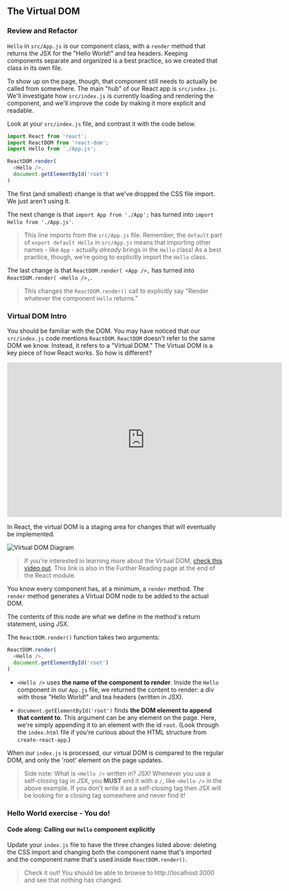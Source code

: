 ## The Virtual DOM

### Review and Refactor

`Hello` in `src/App.js`  is our component class, with a `render` method that returns the JSX for the "Hello World!" and tea headers. Keeping components separate and organized is a best practice, so we created that class in its own file.

To show up on the page, though, that component still needs to actually be called from somewhere.  The main "hub" of our React app is `src/index.js`.  We'll investigate how `src/index.js` is currently loading and rendering the component, and we'll improve the code by making it more explicit and readable.

Look at your `src/index.js` file, and contrast it with the code below.


```js
import React from 'react';
import ReactDOM from 'react-dom';
import Hello from './App.js';

ReactDOM.render(
  <Hello />,
  document.getElementById('root')
)
```

The first (and smallest) change is that we've dropped the CSS file import. We just aren't using it.

The next change is that `import App from './App';` has turned into `import Hello from './App.js'`.

>  This line imports from the `src/App.js` file. Remember, the `default` part of `export default Hello` in `src/App.js` means that importing other names - like `App` - actually _already_ brings in the `Hello` class! As a best practice, though, we're going to explicitly import the `Hello` class.


The last change is that `ReactDOM.render(
  <App />,` has turned into `ReactDOM.render(
    <Hello />,`.

> This changes the `ReactDOM.render()` call to explicitly say "Render whatever the component `Hello` returns."

### Virtual DOM Intro

You should be familiar with the DOM.  You may have noticed that our `src/index.js` code mentions `ReactDOM`.  `ReactDOM` doesn't refer to the same DOM we know. Instead, it refers to a "Virtual DOM." The Virtual DOM is a key piece of how React works. So how is different?

<iframe src="http://fast.wistia.net/embed/iframe/v5qyqsir0s?seo=false" title="Wistia video player" allowtransparency="true" frameborder="0" scrolling="no" class="wistia_embed" name="wistia_embed" allowfullscreen mozallowfullscreen webkitallowfullscreen oallowfullscreen msallowfullscreen width="640" height="360"></iframe>

In React, the virtual DOM is a staging area for changes that will eventually be implemented.

![Virtual DOM Diagram](https://docs.google.com/drawings/d/11ugBTwDkqn6p2n5Fkps1p3Elp8ZToIRzXzvM4LJMYaU/pub?w=543&h=229)

  > If you're interested in learning more about the Virtual DOM, [check this video out](https://www.youtube.com/watch?v=-DX3vJiqxm4). This link is also in the Further Reading page at the end of the React module.

You know every component has, at a minimum, a `render` method. The `render` method generates a Virtual DOM node to be added to the actual DOM.

The contents of this node are what we define in the method's return statement, using JSX.

The `ReactDOM.render()` function takes two arguments:

```js
ReactDOM.render(
  <Hello />,
  document.getElementById('root')
)
```

- `<Hello />` uses **the name of the component to render**. Inside the `Hello` component in our `App.js` file, we returned the content to render:  a div with those "Hello World!" and tea headers (written in JSX).

- `document.getElementById('root')` finds **the DOM element to append that content to**. This argument can be any element on the page. Here, we're simply appending it to an element with the id `root`.  (Look through the `index.html` file if you're curious about the HTML structure from `create-react-app`.)

When our `index.js` is processed, our virtual DOM is compared to the regular DOM, and only the 'root' element on the page updates.


> Side note: What is `<Hello />` written in? JSX! Whenever you use a
self-closing tag in JSX, you **MUST** end it with a `/`, like `<Hello />` in the
above example. If you don't write it as a self-closing tag then JSX will be
looking for a closing tag somewhere and never find it!

### Hello World exercise - You do!
#### Code along: Calling our `Hello` component explicitly

Update your `index.js` file to have the three changes listed above: deleting the CSS import and changing both the component name that's imported and the component name that's used inside `ReactDOM.render()`.

> Check it out! You should be able to browse to http://localhost:3000 and see that nothing has changed.
